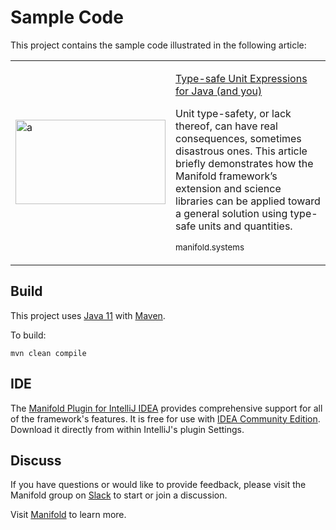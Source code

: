 # Sample Code

This project contains the sample code illustrated in the following article:
<table>
 <tr>
  <td>
  <p><a href="http://manifold.systems/articles/mars_climate_orbiter.html"><img width="240" height="135" src="http://manifold.systems/images/mco.jpg" alt="a"></a></p>
  </td>
  <td>
  <p><a href="http://manifold.systems/articles/mars_climate_orbiter.html">Type-safe Unit Expressions for Java (and you)</a></p>
  <p>Unit type-safety, or lack thereof, can have real consequences, sometimes disastrous ones. This article briefly
  demonstrates how the Manifold framework’s extension and science libraries can be applied toward a general solution
  using type-safe units and quantities.</p>
  <p><small>manifold.systems</small></p>
  </td>
 </tr>
</table>

## Build

This project uses [Java 11](https://adoptopenjdk.net/?variant=openjdk11&jvmVariant=hotspot) with [Maven](https://maven.apache.org/download.cgi).

To build:
```
mvn clean compile
```

## IDE

The [Manifold Plugin for IntelliJ IDEA](https://plugins.jetbrains.com/plugin/10057-manifold) provides
comprehensive support for all of the framework's features. It is free for use with [IDEA Community Edition](https://www.jetbrains.com/idea/download/).
Download it directly from within IntelliJ's plugin Settings.

## Discuss

If you have questions or would like to provide feedback, please visit the Manifold group on [Slack](https://join.slack.com/t/manifold-group/shared_invite/zt-e0bq8xtu-93ASQa~a8qe0KDhOoD6Bgg)
to start or join a discussion.

Visit [Manifold](http://manifold.systems/) to learn more.